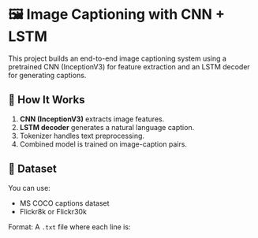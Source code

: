 # 🖼️ Image Captioning with CNN + LSTM

This project builds an end-to-end image captioning system using a pretrained CNN (InceptionV3) for feature extraction and an LSTM decoder for generating captions.

## 🚀 How It Works

1. **CNN (InceptionV3)** extracts image features.
2. **LSTM decoder** generates a natural language caption.
3. Tokenizer handles text preprocessing.
4. Combined model is trained on image-caption pairs.

## 📂 Dataset

You can use:
- MS COCO captions dataset
- Flickr8k or Flickr30k

Format: A `.txt` file where each line is:

